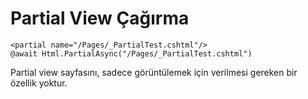 # Partial View Çağırma

```
<partial name="/Pages/_PartialTest.cshtml"/>
@await Html.PartialAsync("/Pages/_PartialTest.cshtml")
```

Partial view sayfasını, sadece görüntülemek için verilmesi gereken bir özellik yoktur.
